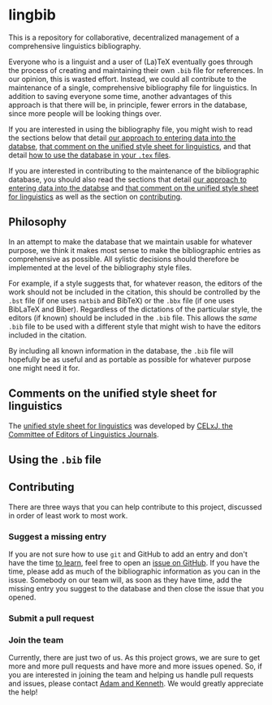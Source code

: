 # lingbib

This is a repository for collaborative, decentralized management of a comprehensive linguistics bibliography.

Everyone who is a linguist and a user of (La)TeX eventually goes through the process of creating and maintaining their own `.bib` file for references. In our opinion, this is wasted effort. Instead, we could all contribute to the maintenance of a single, comprehensive bibliography file for linguistics. In addition to saving everyone some time, another advantages of this approach is that there will be, in principle, fewer errors in the database, since more people will be looking things over.

If you are interested in using the bibliography file, you might wish to read the sections below that detail [our approach to entering data into the databse][phil], [that comment on the unified style sheet for linguistics][ussl], and that detail [how to use the database in your `.tex` files][use].

If you are interested in contributing to the maintenance of the bibliographic database, you should also read the sections that detail [our approach to entering data into the databse][phil] and [that comment on the unified style sheet for linguistics][ussl] as well as the section on [contributing][contrib].

## Philosophy

In an attempt to make the database that we maintain usable for whatever purpose, we think it makes most sense to make the bibliographic entries as comprehensive as possible. All sylistic decisions should therefore be implemented at the level of the bibliography style files.

For example, if a style suggests that, for whatever reason, the editors of the work should not be included in the citation, this should be controlled by the `.bst` file (if one uses `natbib` and BibTeX) or the `.bbx` file (if one uses BibLaTeX and Biber). Regardless of the dictations of the particular style, the editors (if known) should be included in the `.bib` file. This allows the *same* `.bib` file to be used with a different style that might wish to have the editors included in the citation.

By including all known information in the database, the `.bib` file will hopefully be as useful and as portable as possible for whatever purpose one might need it for.

## Comments on the unified style sheet for linguistics

The [unified style sheet for linguistics][uss] was developed by [CELxJ, the Committee of Editors of Linguistics Journals][CELxJ].

## Using the `.bib` file



## Contributing

There are three ways that you can help contribute to this project, discussed in order of least work to most work.

### Suggest a missing entry

If you are not sure how to use `git` and GitHub to add an entry and don't have the time [to learn][pr], feel free to open an [issue on GitHub][issue]. If you have the time, please add as much of the bibliographic information as you can in the issue. Somebody on our team will, as soon as they have time, add the missing entry you suggest to the database and then close the issue that you opened.

### Submit a pull request



### Join the team

Currently, there are just two of us. As this project grows, we are sure to get more and more pull requests and have more and more issues opened. So, if you are interested in joining the team and helping us handle pull requests and issues, please contact [Adam and Kenneth][email]. We would greatly appreciate the help!

[phil]: https://github.com/lingbib/lingbib#philosophy
[ussl]: https://github.com/lingbib/lingbib#comments-on-the-unified-style-sheet-for-linguistics
[uss]: http://celxj.org/downloads/UnifiedStyleSheet.pdf
[CELxJ]: http://celxj.org/
[use]: https://github.com/lingbib/lingbib#using-the-bib-file
[contrib]: https://github.com/lingbib/lingbib#contributing
[pr]: https://github.com/lingbib/lingbib#submit-a-pull-request
[issue]: https://github.com/lingbib/lingbib/issues
[email]: mailto:adam.liter@gmail.com,khanson679@gmail.com
